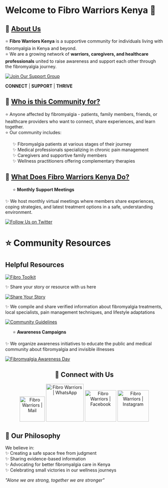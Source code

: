 # Welcome to Fibro Warriors Kenya 🌿

<h2>📌 <ins>About Us</ins></h2>
<p>
  ⭐ <b>Fibro Warriors Kenya</b> is a supportive community for individuals living with fibromyalgia in Kenya and beyond.<br>
  ⭐ We are a growing network of <b>warriors, caregivers, and healthcare professionals</b> united to raise awareness and support each other through the fibromyalgia journey.
</p>

[![Join Our Support Group](https://img.shields.io/badge/Join_Our_Support_Group-7289DA?style=for-the-badge&logo=discord&logoColor=white)](https://discord.gg/yourlinkhere)  <br>

**CONNECT** | **SUPPORT** | **THRIVE**

<h2>📌 <ins>Who is this Community for?</ins></h2>
<p>
    ⭐ Anyone affected by fibromyalgia - patients, family members, friends, or healthcare providers who want to connect, share experiences, and learn together.<br>
    ⭐ Our community includes:<br> 
    <ul>
        ✨ Fibromyalgia patients at various stages of their journey<br> 
        ✨ Medical professionals specializing in chronic pain management<br> 
        ✨ Caregivers and supportive family members<br>
        ✨ Wellness practitioners offering complementary therapies<br>
     </ul>
</p>

<h2>📌 <ins>What Does Fibro Warriors Kenya Do?</ins></h2>

<ul>
  ⭐ <b>Monthly Support Meetings</b>
</ul>
<p>
 ✨ We host monthly virtual meetings where members share experiences, coping strategies, and latest treatment options in a safe, understanding environment.
</p>

[![Follow Us on Twitter](https://img.shields.io/badge/Twitter-1DA1F2?style=for-the-badge&logo=twitter&logoColor=white)](https://twitter.com/FibroWarriorsKE)

# ⭐ Community Resources 
## Helpful Resources  
[![Fibro Toolkit](https://img.shields.io/badge/View_Resources-06b86a?style=for-the-badge&logoColor=white)](https://yourwebsitehere.com/resources)
  
  ✨ Share your story or resource with us here

[![Share Your Story](https://img.shields.io/badge/Share_Your_Story-06b86a?style=for-the-badge&logoColor=white)](https://airtable.com/yourformlink)
<p>
 ✨ We compile and share verified information about fibromyalgia treatments, local specialists, pain management techniques, and lifestyle adaptations
</p>

[![Community Guidelines](https://img.shields.io/badge/Community%20Guidelines-2.1-4baaaa.svg)](code_of_conduct.md)

<ul>
  ⭐ <b> Awareness Campaigns</b>
  </ul>
<p>
 ✨ We organize awareness initiatives to educate the public and medical community about fibromyalgia and invisible illnesses
 </p> 
 
[![Fibromyalgia Awareness Day](https://img.shields.io/badge/May_12_Awareness_Day-c628ed?style=for-the-badge&logoColor=white)](https://yourlinkhere.com)
 
<div align="center">
    
<h2 align="center"> 🔗 Connect with Us </h2>
    
[<img alt="Fibro Warriors | Mail" width="80px" src="https://img.shields.io/badge/-Gmail-000000?logo=gmail&Color=0A66C2&style=flat-square" />](mailto:info@fibrowarriorskenya.org)
[<img alt="Fibro Warriors | WhatsApp" width="120px" src="https://img.shields.io/badge/-WhatsApp_Group-000000?logo=whatsapp&Color=25D366&style=flat-square" />](https://wa.me/yourlink)
[<img alt="Fibro Warriors | Facebook" width="100px" src="https://img.shields.io/badge/-Facebook-000000?logo=facebook&Color=0A66C2&style=flat-square" />](https://www.facebook.com/yourpage)
[<img alt="Fibro Warriors | Instagram" width="100px" src="https://img.shields.io/badge/-Instagram-000000?logo=instagram&Color=0A66C2&style=flat-square" />](https://www.instagram.com/yourprofile)
    
</div>

<h2>💜 Our Philosophy</h2>
<p>
We believe in: <br>
✨ Creating a safe space free from judgment <br>
✨ Sharing evidence-based information <br>
✨ Advocating for better fibromyalgia care in Kenya <br>
✨ Celebrating small victories in our wellness journeys
</p>

<em>"Alone we are strong, together we are stronger"</em>

